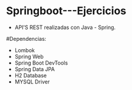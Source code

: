 # Springboot---Ejercicios

- API'S REST realizadas con Java - Spring.

#Dependencias:

- Lombok
- Spring Web 
- Spring Boot DevTools
- Spring Data JPA
- H2 Database
- MYSQL Driver
